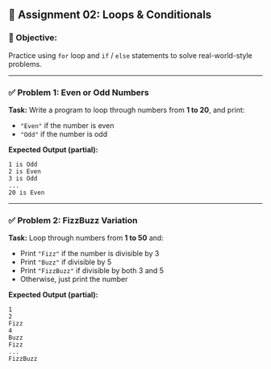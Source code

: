 ## 📝 Assignment 02: Loops & Conditionals

### 🎯 Objective:

Practice using `for` loop and `if` / `else` statements to solve real-world-style problems.

---

### ✅ Problem 1: Even or Odd Numbers

**Task:**
Write a program to loop through numbers from **1 to 20**, and print:

* `"Even"` if the number is even
* `"Odd"` if the number is odd

**Expected Output (partial):**

```
1 is Odd  
2 is Even  
3 is Odd  
...  
20 is Even
```

---

### ✅ Problem 2: FizzBuzz Variation

**Task:**
Loop through numbers from **1 to 50** and:

* Print `"Fizz"` if the number is divisible by 3
* Print `"Buzz"` if divisible by 5
* Print `"FizzBuzz"` if divisible by both 3 and 5
* Otherwise, just print the number

**Expected Output (partial):**

```
1  
2  
Fizz  
4  
Buzz  
Fizz  
...  
FizzBuzz
```